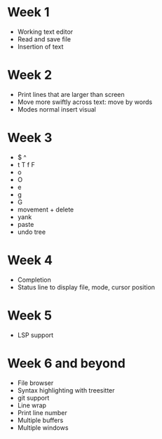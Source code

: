 # Week 1
- Working text editor
- Read and save file
- Insertion of text

# Week 2
- Print lines that are larger than screen
- Move more swiftly across text: move by words
- Modes normal insert visual

# Week 3
- $ ^
- t T f F
- o
- O
- e
- g
- G
- movement + delete
- yank
- paste
- undo tree

# Week 4
- Completion
- Status line to display file, mode, cursor position

# Week 5
- LSP support

# Week 6 and beyond
- File browser
- Syntax highlighting with treesitter
- git support
- Line wrap
- Print line number
- Multiple buffers
- Multiple windows

